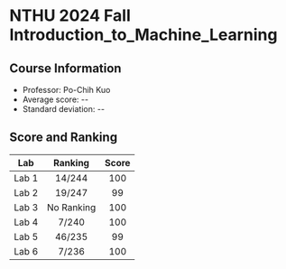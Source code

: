 # NTHU 2024 Fall Introduction_to_Machine_Learning
## Course Information
- Professor: Po-Chih Kuo
- Average score: --
- Standard deviation: --

## Score and Ranking
|  Lab  |   Ranking  | Score |
|:-----:|:----------:|:-----:|
| Lab 1 |   14/244   |  100  |
| Lab 2 |   19/247   |   99  |
| Lab 3 | No Ranking |  100  |
| Lab 4 |    7/240   |  100  |
| Lab 5 |   46/235   |   99  |
| Lab 6 |    7/236   |  100  |
